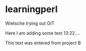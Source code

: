 learningperl
============

Wietsche trying out GIT

Here I am adding some text 13:22....

This text was entered from project B
